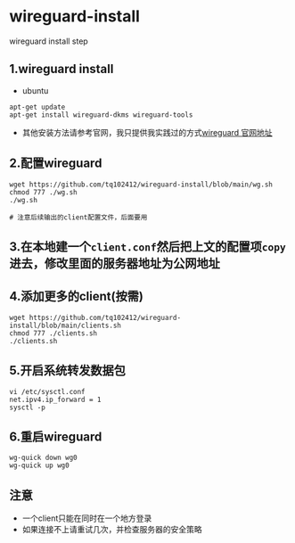 # wireguard-install
wireguard install step

## 1.wireguard install
- ubuntu
```
apt-get update
apt-get install wireguard-dkms wireguard-tools
```

- 其他安装方法请参考官网，我只提供我实践过的方式[wireguard 官网地址](https://www.wireguard.com/install/#ubuntu-module-tools)

## 2.配置wireguard
```
wget https://github.com/tq102412/wireguard-install/blob/main/wg.sh
chmod 777 ./wg.sh
./wg.sh

# 注意后续输出的client配置文件，后面要用
```

## 3.在本地建一个`client.conf`然后把上文的配置项`copy`进去，修改里面的服务器地址为公网地址

## 4.添加更多的client(按需)
```
wget https://github.com/tq102412/wireguard-install/blob/main/clients.sh
chmod 777 ./clients.sh
./clients.sh
```

## 5.开启系统转发数据包
```
vi /etc/sysctl.conf
net.ipv4.ip_forward = 1
sysctl -p
```

## 6.重启wireguard
```
wg-quick down wg0
wg-quick up wg0
```

## 注意
- 一个client只能在同时在一个地方登录
- 如果连接不上请重试几次，并检查服务器的安全策略
